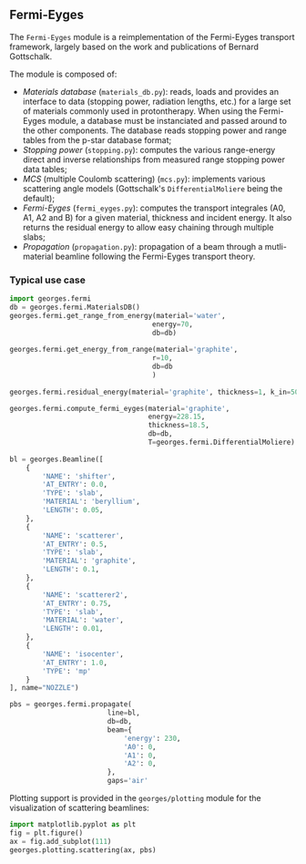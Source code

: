 ## Fermi-Eyges

The `Fermi-Eyges` module is a reimplementation of the Fermi-Eyges transport framework, largely based on the work and publications of Bernard Gottschalk.

The module is composed of:
 - *Materials database* (`materials_db.py`): reads, loads and provides an interface to data (stopping power, radiation lengths, etc.) for a large set of materials commonly used in protontherapy. When using the Fermi-Eyges module, a database must be instanciated and passed around to the other components. The database reads stopping power and range tables from the p-star database format;
 - *Stopping power* (`stopping.py`): computes the various range-energy direct and inverse relationships from measured range stopping power data tables;
 - *MCS* (multiple Coulomb scattering) (`mcs.py`): implements various scattering angle models (Gottschalk's `DifferentialMoliere` being the default);
 - *Fermi-Eyges* (`fermi_eyges.py`): computes the transport integrales (A0, A1, A2 and B) for a given material, thickness and incident energy. It also returns the residual energy to allow easy chaining through multiple slabs;
 - *Propagation* (`propagation.py`): propagation of a beam through a mutli-material beamline following the Fermi-Eyges transport theory.
 

### Typical use case


```python
import georges.fermi
db = georges.fermi.MaterialsDB()
georges.fermi.get_range_from_energy(material='water',
                                   energy=70,
                                   db=db)
                                   
georges.fermi.get_energy_from_range(material='graphite',
                                   r=10,
                                   db=db
                                   )
                                   
georges.fermi.residual_energy(material='graphite', thickness=1, k_in=50, db=db)                                                                                                       

georges.fermi.compute_fermi_eyges(material='graphite', 
                                  energy=228.15, 
                                  thickness=18.5, 
                                  db=db, 
                                  T=georges.fermi.DifferentialMoliere)
                                  
bl = georges.Beamline([
    {
        'NAME': 'shifter',
        'AT_ENTRY': 0.0,
        'TYPE': 'slab',
        'MATERIAL': 'beryllium',
        'LENGTH': 0.05,
    },
    {
        'NAME': 'scatterer',
        'AT_ENTRY': 0.5,
        'TYPE': 'slab',
        'MATERIAL': 'graphite',
        'LENGTH': 0.1,
    },
    {
        'NAME': 'scatterer2',
        'AT_ENTRY': 0.75,
        'TYPE': 'slab',
        'MATERIAL': 'water',
        'LENGTH': 0.01,
    },
    {
        'NAME': 'isocenter',
        'AT_ENTRY': 1.0,
        'TYPE': 'mp'
    }
], name="NOZZLE")

pbs = georges.fermi.propagate(
                        line=bl, 
                        db=db,
                        beam={
                            'energy': 230,
                            'A0': 0,
                            'A1': 0,
                            'A2': 0,
                        },
                        gaps='air'                                  
```

Plotting support is provided in the `georges/plotting` module for the visualization of scattering beamlines:

```python
import matplotlib.pyplot as plt
fig = plt.figure()
ax = fig.add_subplot(111)
georges.plotting.scattering(ax, pbs)
```
 